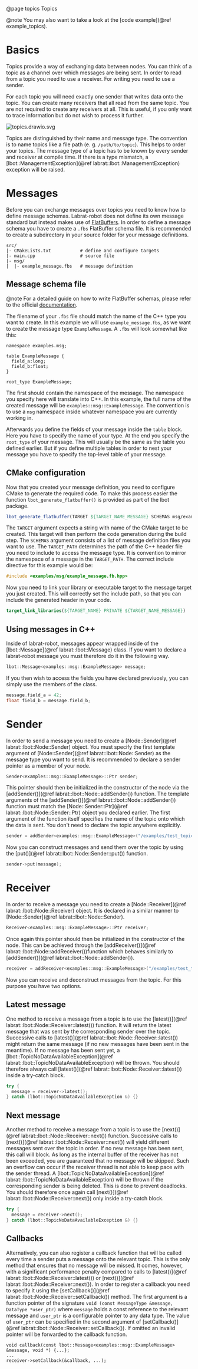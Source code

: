 @page topics Topics

@note
You may also want to take a look at the [code example](@ref example_topics).

# Basics
Topics provide a way of exchanging data between nodes. You can think of a topic as a channel over which messages are being sent. In order to read from a topic you need to use a receiver. For writing you need to use a sender.

For each topic you will need exactly one sender that writes data onto the topic. You can create many receivers that all read from the same topic. You are not required to create any receivers at all. This is useful, if you only want to trace information but do not wish to process it further.

![topics.drawio.svg](uploads/509cd16c0960ae26c0b2031c1b13114a/topics.drawio.svg)

Topics are distinguished by their name and message type. The convention is to name topics like a file path (e. g. `/path/to/topic`). This helps to order your topics. The message type of a topic has to be known by every sender and receiver at compile time. If there is a type mismatch, a [lbot::ManagementException](@ref labrat::lbot::ManagementException) exception will be raised.

# Messages
Before you can exchange messages over topics you need to know how to define message schemas. Labrat-robot does not define its own message standard but instead makes use of [FlatBuffers](https://flatbuffers.dev/). In order to define a message schema you have to create a `.fbs` FlatBuffer schema file. It is recommended to create a subdirectory in your source folder for your message definitions.
```
src/
|- CMakeLists.txt           # define and configure targets
|- main.cpp                 # source file
|- msg/
|  |- example_message.fbs   # message definition
```

## Message schema file
@note
For a detailed guide on how to write FlatBuffer schemas, please refer to the official [documentation](https://flatbuffers.dev/flatbuffers_guide_writing_schema.html).

The filename of your `.fbs` file should match the name of the C++ type you want to create. In this example we will use `example_message.fbs`, as we want to create the message type `ExampleMessage`. A `.fbs` will look somewhat like this:
```
namespace examples.msg;

table ExampleMessage {
  field_a:long;
  field_b:float;
}

root_type ExampleMessage;
```
The first should contain the namespace of the message. The namespace you specify here will translate into C++. In this example, the full name of the created message will be `examples::msg::ExampleMessage`. The convention is to use a `msg` namespace inside whatever namespace you are currently working in.

Afterwards you define the fields of your message inside the `table` block. Here you have to specify the name of your type. At the end you specify the `root_type` of your message. This will usually be the same as the table you defined earlier. But if you define multiple tables in order to nest your message you have to specify the top-level table of your message.

## CMake configuration
Now that you created your message definition, you need to configure CMake to generate the required code. To make this process easier the function `lbot_generate_flatbuffer()` is provided as part of the lbot package.
```cmake
lbot_generate_flatbuffer(TARGET ${TARGET_NAME_MESSAGE} SCHEMAS msg/example_message.fbs TARGET_PATH examples/msg)
```
The `TARGET` argument expects a string with name of the CMake target to be created. This target will then perform the code generation during the build step. The `SCHEMAS` argument consists of a list of message definition files you want to use. The `TARGET_PATH` determines the path of the C++ header file you need to include to access the message type. It is convention to mirror the namespace of a message in the `TARGET_PATH`. The correct include directive for this example would be:
```cpp
#include <examples/msg/example_message.fb.hpp>
```
Now you need to link your library or executable target to the message target you just created. This will correctly set the include path, so that you can include the generated header in your code.
```cmake
target_link_libraries(${TARGET_NAME} PRIVATE ${TARGET_NAME_MESSAGE})
```

## Using messages in C++
Inside of labrat-robot, messages appear wrapped inside of the [lbot::Message](@ref labrat::lbot::Message) class. If you want to declare a labrat-robot message you must therefore do it in the following way.
```cpp
lbot::Message<examples::msg::ExampleMessage> message;
```
If you then wish to access the fields you have declared previuosly, you can simply use the members of the class.
```cpp
message.field_a = 42;
float field_b = message.field_b;
```

# Sender
In order to send a message you need to create a [Node::Sender](@ref labrat::lbot::Node::Sender) object. You must specify the first template argument of [Node::Sender](@ref labrat::lbot::Node::Sender) as the message type you want to send. It is recommended to declare a sender pointer as a member of your node.
```cpp
Sender<examples::msg::ExampleMessage>::Ptr sender;
```
This pointer should then be initialized in the constructor of the node via the [addSender()](@ref labrat::lbot::Node::addSender()) function. The template arguments of the [addSender()](@ref labrat::lbot::Node::addSender()) function must match the [Node::Sender::Ptr](@ref labrat::lbot::Node::Sender::Ptr) object you declared earlier. The first argument of the function itself specifies the name of the topic onto which the data is sent. You don't need to declare the topic anywhere explicitly.
```cpp
sender = addSender<examples::msg::ExampleMessage>("/examples/test_topic");
```

Now you can construct messages and send them over the topic by using the [put()](@ref labrat::lbot::Node::Sender::put()) function.
```cpp
sender->put(message);
```

# Receiver
In order to receive a message you need to create a [Node::Receiver](@ref labrat::lbot::Node::Receiver) object. It is declared in a similar manner to [Node::Sender](@ref labrat::lbot::Node::Sender).
```cpp
Receiver<examples::msg::ExampleMessage>::Ptr receiver;
```
Once again this pointer should then be initialized in the constructor of the node. This can be achieved through the [addReceiver()](@ref labrat::lbot::Node::addReceiver())function which behaves similarly to [addSender()](@ref labrat::lbot::Node::addSender()).
```cpp
receiver = addReceiver<examples::msg::ExampleMessage>("/examples/test_topic");
```

Now you can receive and deconstruct messages from the topic. For this purpose you have two options.

## Latest message
One method to receive a message from a topic is to use the [latest()](@ref labrat::lbot::Node::Receiver::latest()) function. It will return the latest message that was sent by the corresponding sender over the topic. Successive calls to [latest()](@ref labrat::lbot::Node::Receiver::latest()) might return the same message (if no new messages have been sent in the meantime). If no message has been sent yet, a [lbot::TopicNoDataAvailableException](@ref labrat::lbot::TopicNoDataAvailableException) will be thrown. You should therefore always call [latest()](@ref labrat::lbot::Node::Receiver::latest()) inside a try-catch block.
```cpp
try {
  message = receiver->latest();
} catch (lbot::TopicNoDataAvailableException &) {}
```

## Next message
Another method to receive a message from a topic is to use the [next()](@ref labrat::lbot::Node::Receiver::next()) function. Successive calls to [next()](@ref labrat::lbot::Node::Receiver::next()) will yield different messages sent over the topic in order. If no new message has been sent, this call will block. As long as the internal buffer of the receiver has not been exceeded, you are guaranteed that no message will be skipped. Such an overflow can occur if the receiver thread is not able to keep pace with the sender thread. A [lbot::TopicNoDataAvailableException](@ref labrat::lbot::TopicNoDataAvailableException) will be thrown if the corresponding sender is being deleted. This is done to prevent deadlocks. You should therefore once again call [next()](@ref labrat::lbot::Node::Receiver::next()) only inside a try-catch block.
```cpp
try {
  message = receiver->next();
} catch (lbot::TopicNoDataAvailableException &) {}
```

## Callbacks
Alternatively, you can also register a callback function that will be called every time a sender puts a message onto the relevant topic. This is the only method that ensures that no message will be missed. It comes, however, with a significant performance penalty compared to calls to [latest()](@ref labrat::lbot::Node::Receiver::latest()) or [next()](@ref labrat::lbot::Node::Receiver::next()). In order to register a callback you need to specify it using the [setCallback()](@ref labrat::lbot::Node::Receiver::setCallback()) method. The first argument is a function pointer of the signature `void (const MessageType &message, DataType *user_ptr)` where `message` holds a const reference to the relevant message and `user_ptr` is a configurable pointer to any data type. The value of `user_ptr` can be specified in the second argument of [setCallback()](@ref labrat::lbot::Node::Receiver::setCallback()). If omitted an invalid pointer will be forwarded to the callback function.
```
void callback(const lbot::Message<examples::msg::ExampleMessage> &message, void *) {...};
...
receiver->setCallback(&callback, ...);
```
